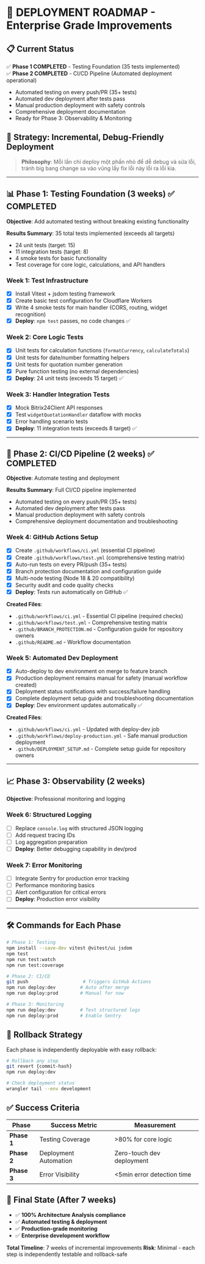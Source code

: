 # 🚀 DEPLOYMENT ROADMAP - Enterprise Grade Improvements

## 📋 Current Status
✅ **Phase 1 COMPLETED** - Testing Foundation (35 tests implemented)  
✅ **Phase 2 COMPLETED** - CI/CD Pipeline (Automated deployment operational)
- Automated testing on every push/PR (35+ tests)
- Automated dev deployment after tests pass
- Manual production deployment with safety controls  
- Comprehensive deployment documentation
- Ready for Phase 3: Observability & Monitoring

## 🎯 Strategy: Incremental, Debug-Friendly Deployment

> **Philosophy**: Mỗi lần chỉ deploy một phần nhỏ để dễ debug và sửa lỗi, tránh big bang change sa vào vũng lầy fix lỗi này lỗi ra lỗi kia.

---

## 📊 Phase 1: Testing Foundation (3 weeks) ✅ COMPLETED  
**Objective**: Add automated testing without breaking existing functionality

**Results Summary**: 35 total tests implemented (exceeds all targets)
- 24 unit tests (target: 15)
- 11 integration tests (target: 8)  
- 4 smoke tests for basic functionality
- Test coverage for core logic, calculations, and API handlers

### Week 1: Test Infrastructure
- [x] Install Vitest + jsdom testing framework
- [x] Create basic test configuration for Cloudflare Workers
- [x] Write 4 smoke tests for main handler (CORS, routing, widget recognition)
- [x] **Deploy**: `npm test` passes, no code changes ✅

### Week 2: Core Logic Tests  
- [x] Unit tests for calculation functions (`formatCurrency`, `calculateTotals`)
- [x] Unit tests for date/number formatting helpers  
- [x] Unit tests for quotation number generation
- [x] Pure function testing (no external dependencies)
- [x] **Deploy**: 24 unit tests (exceeds 15 target) ✅

### Week 3: Handler Integration Tests
- [x] Mock Bitrix24Client API responses  
- [x] Test `widgetQuotationHandler` dataflow with mocks
- [x] Error handling scenario tests
- [x] **Deploy**: 11 integration tests (exceeds 8 target) ✅

---

## 🔄 Phase 2: CI/CD Pipeline (2 weeks) ✅ COMPLETED
**Objective**: Automate testing and deployment

**Results Summary**: Full CI/CD pipeline implemented
- Automated testing on every push/PR (35+ tests)
- Automated dev deployment after tests pass
- Manual production deployment with safety controls
- Comprehensive deployment documentation and troubleshooting

### Week 4: GitHub Actions Setup
- [x] Create `.github/workflows/ci.yml` (essential CI pipeline)
- [x] Create `.github/workflows/test.yml` (comprehensive testing matrix)
- [x] Auto-run tests on every PR/push (35+ tests)
- [x] Branch protection documentation and configuration guide
- [x] Multi-node testing (Node 18 & 20 compatibility)
- [x] Security audit and code quality checks
- [x] **Deploy**: Tests run automatically on GitHub ✅

**Created Files**:
- `.github/workflows/ci.yml` - Essential CI pipeline (required checks)
- `.github/workflows/test.yml` - Comprehensive testing matrix
- `.github/BRANCH_PROTECTION.md` - Configuration guide for repository owners
- `.github/README.md` - Workflow documentation

### Week 5: Automated Dev Deployment
- [x] Auto-deploy to dev environment on merge to feature branch
- [x] Production deployment remains manual for safety (manual workflow created)
- [x] Deployment status notifications with success/failure handling
- [x] Complete deployment setup guide and troubleshooting documentation
- [x] **Deploy**: Dev environment updates automatically ✅

**Created Files**:
- `.github/workflows/ci.yml` - Updated with deploy-dev job
- `.github/workflows/deploy-production.yml` - Safe manual production deployment
- `.github/DEPLOYMENT_SETUP.md` - Complete setup guide for repository owners

---

## 📈 Phase 3: Observability (2 weeks)  
**Objective**: Professional monitoring and logging

### Week 6: Structured Logging
- [ ] Replace `console.log` with structured JSON logging
- [ ] Add request tracing IDs
- [ ] Log aggregation preparation
- [ ] **Deploy**: Better debugging capability in dev/prod

### Week 7: Error Monitoring
- [ ] Integrate Sentry for production error tracking  
- [ ] Performance monitoring basics
- [ ] Alert configuration for critical errors
- [ ] **Deploy**: Production error visibility

---

## 🛠️ Commands for Each Phase

```bash
# Phase 1: Testing
npm install --save-dev vitest @vitest/ui jsdom
npm test
npm run test:watch
npm run test:coverage

# Phase 2: CI/CD  
git push                    # Triggers GitHub Actions
npm run deploy:dev         # Auto after merge
npm run deploy:prod        # Manual for now

# Phase 3: Monitoring
npm run deploy:dev         # Test structured logs
npm run deploy:prod        # Enable Sentry
```

## 🔄 Rollback Strategy

Each phase is independently deployable with easy rollback:

```bash
# Rollback any step
git revert {commit-hash}
npm run deploy:dev

# Check deployment status
wrangler tail --env development
```

## ✅ Success Criteria

| Phase | Success Metric | Measurement |
|-------|----------------|-------------|
| **Phase 1** | Testing Coverage | >80% for core logic |
| **Phase 2** | Deployment Automation | Zero-touch dev deployment |
| **Phase 3** | Error Visibility | <5min error detection time |

## 🎯 Final State (After 7 weeks)

- ✅ **100% Architecture Analysis compliance**
- ✅ **Automated testing & deployment**  
- ✅ **Production-grade monitoring**
- ✅ **Enterprise development workflow**

**Total Timeline**: 7 weeks of incremental improvements
**Risk**: Minimal - each step is independently testable and rollback-safe